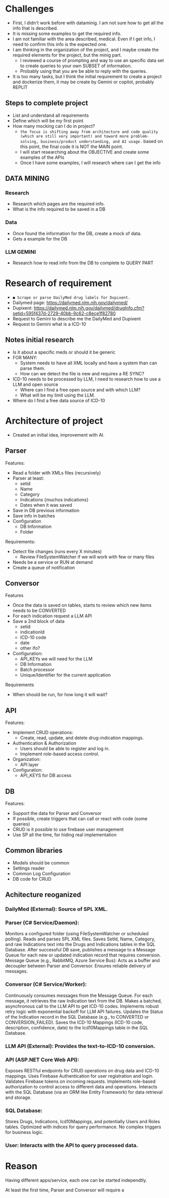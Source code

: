 # Challenges
* First, I didn't work before with dataminig. I am not sure how to get all the info that is described.
* It is missing some examples to get the required info.
* I am not familiar with the area described, medical. Even if I get info, I need to confirm this info is the expected one.
* I am thinking in the organization of the project, and I maybe create the required elements for the project, but the minig part.
  * I reviewed a course of prompting and way to use an specific data set to create queries to your own SUBSET of information.
  * Probably using that you are be able to reply with the queries.
* It is too many tasks, but I think the initial requirement to create a project and dockerize them, it may be create by Gemini or copilot, probably REPLIT

## Steps to complete project
* List and understand all requirements
* Define which will be my first point
* How many mocking can I do in project?
  * `the focus is shifting away from architecture and code quality (which are still very important) and toward more problem-solving, business/product understanding, and AI usage.` based on this point, the final code it is NOT the MAIN point.
  * I will start researching about the OBJECTIVE and create some examples of the APIs
  * Once I have some examples, I will research where can I get the info


## DATA MINING
### Research
* Research which pages are the required info.
* What is the info required to be saved in a DB

### Data
* Once found the information for the DB, create a mock of data.
* Gets a example for the DB

### LLM GEMINI
* Research how to read info from the DB to complete to QUERY PART

# Research of requirement
* `● Scrape or parse DailyMed drug labels for Dupixent.`
* Dailymed page: https://dailymed.nlm.nih.gov/dailymed/
* Dupixent: https://dailymed.nlm.nih.gov/dailymed/drugInfo.cfm?setid=595f437d-2729-40bb-9c62-c8ece1f82780
* Request to Gemini to describe me the DailyMed and Dupixent
* Request to Gemini what is a ICD-10

## Notes initial research
* Is it about a specific meds or should it be generic
* FOR MANY:
  * System needs to have all XML locally and have a system than can parse them.
  * How can we detect the file is new and requires a RE SYNC?
* ICD-10 needs to be processed by LLM, I need to research how to use a LLM and open source
  * Where can I find a free open source and with which LLM?
  * What will be my limit using the LLM.
* Where do I find a free data source of ICD-10

# Architecture of project
* Created an initial idea, improvement with AI.

## Parser 
Features:
* Read a folder with XMLs files (recursively)
* Parser at least:
  * setid
  * Name
  * Category
  * Indications {muchos indications}
  * Dates when it was saved
* Save in DB previous information
* Save info in batches
* Configuration
  * DB Information
  * Folder

Requirements:
* Detect file changes (runs every X minutes)
  * Review FileSystemWatcher  if we will work with few or many files
* Needs be a service or RUN at demand
* Create a queue of notification 

## Conversor
Features
* Once the data is saved on tables, starts to review which new items needs to be CONVERTED
* For each indication request a LLM API
* Save a 2nd block of data
  * setid
  * indicationId
  * ICD-10 code
  * date
  * other ifo?
* Configuration:
  * API_KEYs we will need for the LLM
  * DB Information
  * Batch processor
  * Unique/Identifier for the current application

Requirements
* When should be run, for how long it will wait?

## API
Features:
* Implement CRUD operations:
  * Create, read, update, and delete drug-indication mappings.
* Authentication & Authorization
  * Users should be able to register and log in.
  * Implement role-based access control.
* Organization:
  * API layer
* Configuration:
  * API_KEYS for DB access

## DB
Features:
* Support the data for Parser and Conversor
* If possible, create triggers that can call or react with code (some queries)
* CRUD is it possible to use firebase user management
* Use SP all the time, for hiding real implementation

## Common libraries
* Models should be common
* Settings reader
* Common Log Configuration
* DB code for CRUD

## Achitecture reoganized
### DailyMed (External): Source of SPL XML.
### Parser (C# Service/Daemon):
Monitors a configured folder (using FileSystemWatcher or scheduled polling).
Reads and parses SPL XML files.
Saves SetId, Name, Category, and raw Indications text into the Drugs and Indications tables in the SQL Database.
After successful DB save, publishes a message to a Message Queue for each new or updated indication record that requires conversion.
Message Queue (e.g., RabbitMQ, Azure Service Bus):
Acts as a buffer and decoupler between Parser and Conversor.
Ensures reliable delivery of messages.
### Conversor (C# Service/Worker):
Continuously consumes messages from the Message Queue.
For each message, it retrieves the raw Indication text from the DB.
Makes a batched, asynchronous call to the LLM API to get ICD-10 codes.
Implements robust retry logic with exponential backoff for LLM API failures.
Updates the Status of the Indication record in the SQL Database (e.g., to CONVERTED or CONVERSION_FAILED).
Saves the ICD-10 Mappings (ICD-10 code, description, confidence, date) to the Icd10Mappings table in the SQL Database.
### LLM API (External): Provides the text-to-ICD-10 conversion.
### API (ASP.NET Core Web API):
Exposes RESTful endpoints for CRUD operations on drug data and ICD-10 mappings.
Uses Firebase Authentication for user registration and login.
Validates Firebase tokens on incoming requests.
Implements role-based authorization to control access to different data and operations.
Interacts with the SQL Database (via an ORM like Entity Framework) for data retrieval and storage.
### SQL Database:
Stores Drugs, Indications, Icd10Mappings, and potentially Users and Roles tables.
Optimized with indices for query performance.
No complex triggers for business logic.
### User: Interacts with the API to query processed data.


# Reason
Having different apps/service, each one can be started independtly.

At least the first time, Parser and Conversor will require a 
